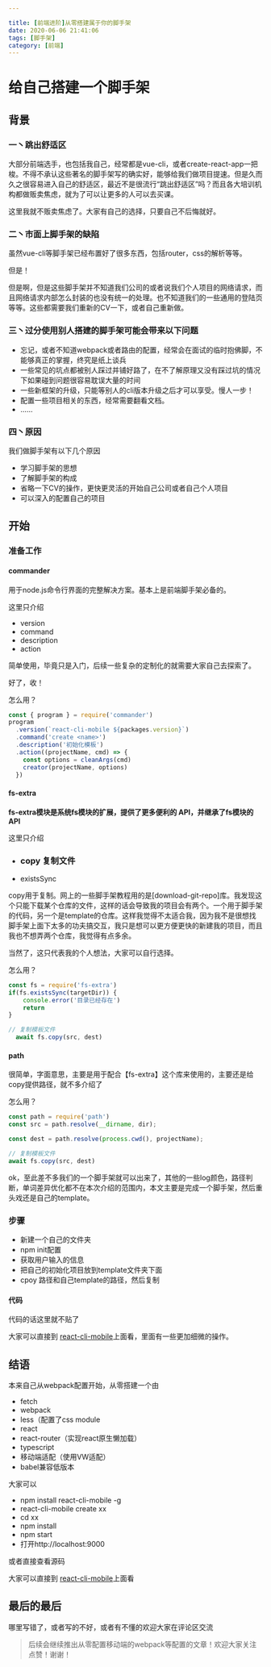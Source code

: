 ```yaml
---

title: [前端进阶]从零搭建属于你的脚手架
date: 2020-06-06 21:41:06
tags: [脚手架]
category: [前端]
---
```

# 给自己搭建一个脚手架
## 背景

### 一丶跳出舒适区

大部分前端选手，也包括我自己，经常都是vue-cli，或者create-react-app一把梭。不得不承认这些著名的脚手架写的确实好，能够给我们做项目提速。但是久而久之很容易进入自己的舒适区，最近不是很流行“跳出舒适区”吗？而且各大培训机构都做贩卖焦虑，就为了可以让更多的人可以去买课。

这里我就不贩卖焦虑了。大家有自己的选择，只要自己不后悔就好。

### 二丶市面上脚手架的缺陷

虽然vue-cli等脚手架已经布置好了很多东西，包括router，css的解析等等。

但是！

但是啊，但是这些脚手架并不知道我们公司的或者说我们个人项目的网络请求，而且网络请求内部怎么封装的也没有统一的处理。也不知道我们的一些通用的登陆页等等。这些都需要我们重新的CV一下，或者自己重新做。

### 三丶过分使用别人搭建的脚手架可能会带来以下问题

- 忘记，或者不知道webpack或者路由的配置，经常会在面试的临时抱佛脚，不能够真正的掌握，终究是纸上谈兵
- 一些常见的坑点都被别人踩过并铺好路了，在不了解原理又没有踩过坑的情况下如果碰到问题很容易耽误大量的时间
- 一些新框架的升级，只能等别人的cli版本升级之后才可以享受。慢人一步！
- 配置一些项目相关的东西，经常需要翻看文档。
- ……

### 四丶原因

我们做脚手架有以下几个原因

- 学习脚手架的思想
- 了解脚手架的构成
- 省略一下CV的操作，更快更灵活的开始自己公司或者自己个人项目
- 可以深入的配置自己的项目



## 开始

### 准备工作

#### commander

用于node.js命令行界面的完整解决方案。基本上是前端脚手架必备的。

这里只介绍

- version
- command
- description
- action

简单使用，毕竟只是入门，后续一些复杂的定制化的就需要大家自己去探索了。

好了，收！

怎么用？

```js
const { program } = require('commander')
program
  .version(`react-cli-mobile ${packages.version}`)
  .command('create <name>')
  .description('初始化模板')
  .action((projectName, cmd) => {
    const options = cleanArgs(cmd)
    creator(projectName, options)
  })
```



#### fs-extra

**fs-extra模块是系统fs模块的扩展，提供了更多便利的 API，并继承了fs模块的 API**

这里只介绍

- ### copy 复制文件

- existsSync

copy用于复制。网上的一些脚手架教程用的是[download-git-repo]库。我发现这个只能下载某个仓库的文件，这样的话会导致我的项目会有两个。一个用于脚手架的代码，另一个是template的仓库。这样我觉得不太适合我，因为我不是很想找脚手架上面下太多的功夫搞交互，我只是想可以更方便更快的新建我的项目，而且我也不想弄两个仓库，我觉得有点多余。

当然了，这只代表我的个人想法，大家可以自行选择。



怎么用？

```js
const fs = require('fs-extra')
if(fs.existsSync(targetDir)) {
    console.error('目录已经存在')
    return
}

// 复制模板文件
  await fs.copy(src, dest)
```



#### path

很简单，字面意思，主要是用于配合【fs-extra】这个库来使用的，主要还是给copy提供路径，就不多介绍了



怎么用？

```js
const path = require('path')
const src = path.resolve(__dirname, dir);

const dest = path.resolve(process.cwd(), projectName);

// 复制模板文件
await fs.copy(src, dest)
```





ok，至此差不多我们的一个脚手架就可以出来了，其他的一些log颜色，路径判断，单词差异优化都不在本次介绍的范围内，本文主要是完成一个脚手架，然后重头戏还是自己的template。



### 步骤

- 新建一个自己的文件夹
- npm init配置
- 获取用户输入的信息
- 把自己的初始化项目放到template文件夹下面
- cpoy 路径和自己template的路径，然后复制

#### 代码

代码的话这里就不贴了

大家可以直接到 [react-cli-mobile]([https://github.com/DerrickTel/react-cli-mobile](react-cli-mobile))上面看，里面有一些更加细微的操作。



## 结语

本来自己从webpack配置开始，从零搭建一个由

- fetch
- webpack
- less（配置了css module
- react
- react-router（实现react原生懒加载）
- typescript
- 移动端适配（使用VW适配）
- babel兼容低版本

大家可以

- npm install react-cli-mobile -g
- react-cli-mobile create xx
- cd xx
- npm install
- npm start
- 打开http://localhost:9000

或者直接查看源码

大家可以直接到 [react-cli-mobile]([https://github.com/DerrickTel/react-cli-mobile](react-cli-mobile))上面看



## 最后的最后

哪里写错了，或者写的不好，或者有不懂的欢迎大家在评论区交流

> 后续会继续推出从零配置移动端的webpack等配置的文章！欢迎大家关注点赞！谢谢！

